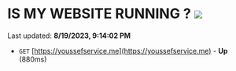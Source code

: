 # IS MY WEBSITE RUNNING ? [![](https://img.shields.io/static/v1?label=Sponsor&message=%E2%9D%A4&logo=GitHub&color=%23fe8e86)](https://github.com/sponsors/<username>)

Last updated: **8/19/2023, 9:14:02 PM**

- `GET` [https://youssefservice.me](https://youssefservice.me) - **Up** (880ms)
